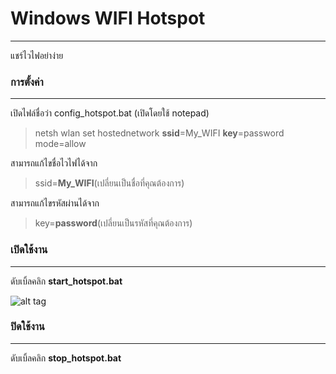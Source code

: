 # Windows WIFI Hotspot
- - -
แชร์ไวไฟอย่าง่าย

### การตั้งค่า
- - -
เปิดไฟล์ชื่อว่า config_hotspot.bat (เปิดโดยใช้ notepad)
> netsh wlan set hostednetwork **ssid**=My_WIFI **key**=password mode=allow 

สามารถแก้ไขชื่อไวไฟได้จาก
>ssid=**My_WIFI**(เปลี่ยนเป็นชื่อที่คุณต้องการ)

สามารถแก้ไขรหัสผ่านได้จาก
>key=**password**(เปลี่ยนเป็นรหัสที่คุณต้องการ)

### เปิดใช้งาน
- - -
ดับเบิ้ลคลิก **start_hotspot.bat** 

![alt tag](https://www.img.in.th/images/9e81227d0e4bc65cd8156c5547d07e58.png)

### ปิดใช้งาน
- - -
ดับเบิ้ลคลิก **stop_hotspot.bat**


